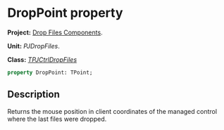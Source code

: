 # DropPoint property

**Project:** [Drop Files Components](../API.md).

**Unit:** _PJDropFiles_.

**Class:** _[TPJCtrlDropFiles](./TPJCtrlDropFiles.md)_

```pascal
property DropPoint: TPoint;
```

## Description

Returns the mouse position in client coordinates of the managed control where the last files were dropped.
